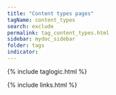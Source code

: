 ```yaml
---
title: "Content types pages"
tagName: content_types
search: exclude
permalink: tag_content_types.html
sidebar: mydoc_sidebar
folder: tags
indicator:
---
```

{% include taglogic.html %}

{% include links.html %}
